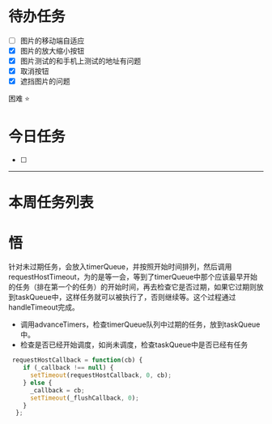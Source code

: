 # 待办任务
- [ ] 图片的移动端自适应
- [x] 图片的放大缩小按钮
- [x] 图片测试的和手机上测试的地址有问题
- [x] 取消按钮
- [x] 遮挡图片的问题

困难
⭐

# 今日任务
- [ ] 




------
# 本周任务列表



# 悟
针对未过期任务，会放入timerQueue，并按照开始时间排列，然后调用requestHostTimeout，为的是等一会，等到了timerQueue中那个应该最早开始的任务（排在第一个的任务）的开始时间，再去检查它是否过期，如果它过期则放到taskQueue中，这样任务就可以被执行了，否则继续等。这个过程通过handleTimeout完成。

* 调用advanceTimers，检查timerQueue队列中过期的任务，放到taskQueue中。
* 检查是否已经开始调度，如尚未调度，检查taskQueue中是否已经有任务
~~~js
 requestHostCallback = function(cb) {
    if (_callback !== null) {
      setTimeout(requestHostCallback, 0, cb);
    } else {
      _callback = cb;
      setTimeout(_flushCallback, 0);
    }
  };
~~~